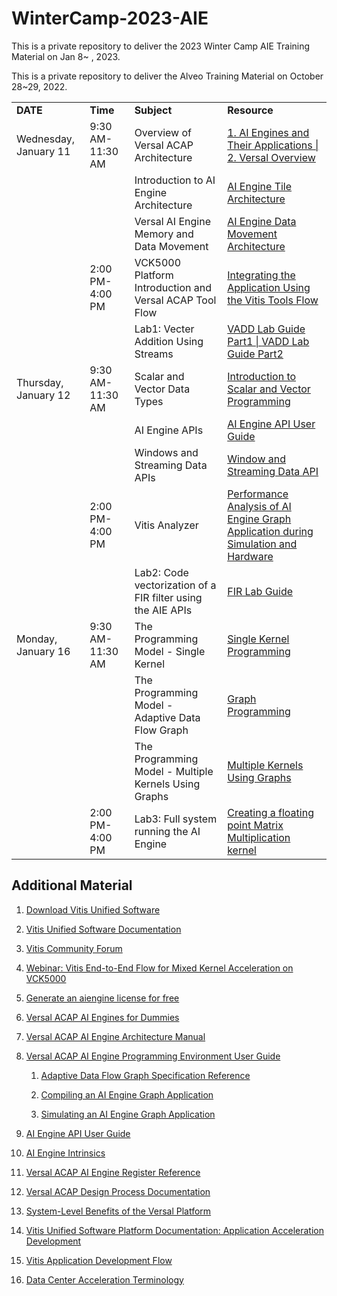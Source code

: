 # WinterCamp-2023-AIE

This is a private repository to deliver the 2023 Winter Camp AIE Training Material on Jan 8~ , 2023.

This is a private repository to deliver the Alveo Training Material on October 28~29, 2022.

<table border="0" width="100%">
    <tbody>
        <tr>
		    <td height="20">
                <strong> DATE  </strong>
            </td>
            <td height="24">
                <strong> Time</strong>
            </td>            
            <td height="24">
                <strong> Subject </strong>
            </td>
            <td height="24">
                <strong> Resource  </strong>
            </td>
        </tr>
        <tr>
            <td height="24">
            Wednesday, January 11
            </td>
            <td>
            9:30 AM-11:30 AM
            </td>
            <td>
			Overview of Versal ACAP Architecture
			</td>
            <td>
            <a href= "https://docs.xilinx.com/v/u/en-US/wp506-ai-engine" >
            1. AI Engines and Their Applications |  </a>
            <a href= "https://docs.xilinx.com/v/u/en-US/ds950-versal-overview" >
            2. Versal Overview </a>
            </td>
        </tr>
        <tr>
            <td height="24">
            </td>
            <td>
            </td>
            <td>
            Introduction to AI Engine Architecture
            </td>
			<td>
			<a href= "https://docs.xilinx.com/r/en-US/am009-versal-ai-engine/AI-Engine-Tile-Architecture">AI Engine Tile Architecture</a>
			</td>
        <tr>
                <tr>
            <td height="24">
            </td>
            <td>
            </td>
            <td>
            Versal AI Engine Memory and Data Movement
            </td>
			<td>
            <a href= "https://docs.xilinx.com/r/en-US/am009-versal-ai-engine/AI-Engine-Data-Movement-Architecture">AI Engine Data Movement Architecture</a>
			</td>
        </tr>
            <td height="24">
            </td>
            <td>
            2:00 PM-4:00 PM
            </td>
            <td>
			VCK5000 Platform Introduction and Versal ACAP Tool Flow
			</td>
            <td>
            <a href= "https://docs.xilinx.com/r/en-US/ug1076-ai-engine-environment/Integrating-the-Application-Using-the-Vitis-Tools-Flow" >Integrating the Application Using the Vitis Tools Flow</a>
            </td>
        </tr>
        <tr>
            <td height="24">
            </td>
            <td>
            </td>
            <td>
            Lab1: Vecter Addition Using Streams 
            </td>
			<td>
			<a href= "./lab1_vadd_part1.md">VADD Lab Guide Part1 | </a>
            <a href= "./lab1_vadd_part2.md">VADD Lab Guide Part2</a>
		</td>
        </tr>
            <tr>
            <td height="24">
            Thursday, January 12
            </td>
            <td>
            9:30 AM-11:30 AM
            </td>
            <td>
			Scalar and Vector Data Types              
			</td>
            <td>
            <a href= "https://docs.xilinx.com/r/en-US/ug1079-ai-engine-kernel-coding/Introduction-to-Scalar-and-Vector-Programming?tocId=7~QEMIZKf_i6S~Gzi4RKVA" >Introduction to Scalar and Vector Programming</a>
            </td>
        </tr>
        <tr>
            <td height="24">
            </td>
            <td>
            </td>
            <td>
            AI Engine APIs
            </td>
			<td>
            <a href= "https://www.xilinx.com/htmldocs/xilinx2022_2/aiengine_api/aie_api/doc/index.html">AI Engine API User Guide</a>
			</td>
        </tr>
        <tr>
            <td height="24">
            </td>
            <td>
            </td>
            <td>
            Windows and Streaming Data APIs
            </td>
			<td>
			<a href= "https://docs.xilinx.com/r/en-US/ug1079-ai-engine-kernel-coding/Window-and-Streaming-Data-API">Window and Streaming Data API</a>
			</td>
        </tr>
                <tr>
            <td height="24">
            </td>
            <td>
            2:00 PM-4:00 PM
            </td>
            <td>
			Vitis Analyzer
			</td>
            <td>
            <a href= "https://docs.xilinx.com/r/en-US/ug1076-ai-engine-environment/Performance-Analysis-of-AI-Engine-Graph-Application-during-Simulation" >Performance Analysis of AI Engine Graph Application during Simulation and Hardware</a>
            </td>
        </tr>
        <tr>
            <td height="24">
            </td>
            <td>
            </td>
            <td>
            Lab2: Code vectorization of a FIR filter using the AIE APIs
            </td>
			<td>
			<a href= "./lab2_fir_filter.md">FIR Lab Guide</a>
			</td>
        </tr>
            <tr>
            <td height="24">
            Monday, January 16
            </td>
            <td>
            9:30 AM-11:30 AM
            </td>
            <td>
			The Programming Model - Single Kernel
			</td>
            <td>
            <a href= "https://docs.xilinx.com/r/en-US/ug1079-ai-engine-kernel-coding/Single-Kernel-Programming" >Single Kernel Programming</a>
            </td>
        </tr>
        <tr>
            <td height="24">
            </td>
            <td>
            </td>
            <td>
            The Programming Model - Adaptive Data Flow Graph
            </td>
			<td>
            <a href= "https://docs.xilinx.com/r/en-US/ug1079-ai-engine-kernel-coding/Introduction-to-Graph-Programming">Graph Programming</a>
			</td>
        </tr>
        <tr>
            <td height="24">
            </td>
            <td>
            </td>
            <td>
            The Programming Model - Multiple Kernels Using Graphs
            </td>
			<td>
			<a href= "https://docs.xilinx.com/r/en-US/ug1079-ai-engine-kernel-coding/Vectorized-Version-Using-Multiple-Kernels">Multiple Kernels Using Graphs</a>
			</td>
        </tr>
           <tr>
            <td height="24">
            </td>
            <td>
            2:00 PM-4:00 PM
            </td>
            <td>
			Lab3: Full system running the AI Engine
			</td>
            <td>
            <a href= "./lab3_matmult.md" >Creating a floating point Matrix Multiplication kernel</a>
            </td>
        </tr>
</table>

## Additional Material

1. [Download Vitis Unified Software](https://www.xilinx.com/support/download/index.html/content/xilinx/en/downloadNav/vitis.html)

1. [Vitis Unified Software Documentation](https://docs.xilinx.com/v/u/en-US/ug1416-vitis-documentation)

1. [Vitis Community Forum](https://support.xilinx.com/s/topic/0TO2E000000YKYAWA4/vitis-acceleration-acceleration?language=en_US)

1. [Webinar: Vitis End-to-End Flow for Mixed Kernel Acceleration on VCK5000](https://pages.xilinx.com/EN-WB-2022-04-20-VCK5000VitisFlow_LP-Registration.html)

1. [Generate an aiengine license for free](https://support.xilinx.com/s/article/76792?language=en_US)

1. [Versal ACAP AI Engines for Dummies](https://support.xilinx.com/s/article/1132493?language=en_US)

1. [Versal ACAP AI Engine Architecture Manual](https://docs.xilinx.com/r/en-US/am009-versal-ai-engine/Revision-History)

1. [Versal ACAP AI Engine Programming Environment User Guide](https://docs.xilinx.com/r/en-US/ug1076-ai-engine-environment)

   1. [Adaptive Data Flow Graph Specification Reference](https://docs.xilinx.com/r/en-US/ug1076-ai-engine-environment/Adaptive-Data-Flow-Graph-Specification-Reference)

   1. [Compiling an AI Engine Graph Application](https://docs.xilinx.com/r/en-US/ug1076-ai-engine-environment/Compiling-an-AI-Engine-Graph-Application)

   1. [Simulating an AI Engine Graph Application](https://docs.xilinx.com/r/en-US/ug1076-ai-engine-environment/Simulating-an-AI-Engine-Graph-Application)

1. [AI Engine API User Guide](https://www.xilinx.com/htmldocs/xilinx2022_2/aiengine_api/aie_api/doc/index.html)

1. [AI Engine Intrinsics](https://www.xilinx.com/htmldocs/xilinx2022_2/aiengine_intrinsics/intrinsics/index.html)

1. [Versal ACAP AI Engine Register Reference](https://www.xilinx.com/htmldocs/registers/am015/am015-versal-aie-register-reference.html)

1. [Versal ACAP Design Process Documentation](https://www.xilinx.com/support/documentation-navigation/design-process/ai-engine-development.html)

1. [System-Level Benefits of the Versal Platform](https://www.xilinx.com/content/dam/xilinx/support/documents/white_papers/wp539-versal-system-level-benefits.pdf)

1. [Vitis Unified Software Platform Documentation: Application Acceleration Development](https://docs.xilinx.com/r/en-US/ug1393-vitis-application-acceleration)

1. [Vitis Application Development Flow](https://docs.xilinx.com/r/en-US/ug1393-vitis-application-acceleration/Vitis-Application-Development-Flow)

1. [Data Center Acceleration Terminology](https://docs.xilinx.com/r/en-US/ug1393-vitis-application-acceleration/Terminology)
